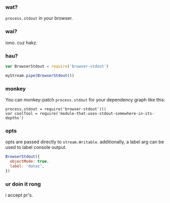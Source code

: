 ﻿### wat?

`process.stdout` in your browser.

### wai?

iono. cuz hakz.

### hau?

```js
var BrowserStdout = require('browser-stdout')

myStream.pipe(BrowserStdout())
```

### monkey

You can monkey-patch `process.stdout` for your dependency graph like this:

```
process.stdout = require('browser-stdout')()
var coolTool = require('module-that-uses-stdout-somewhere-in-its-depths')
```

### opts

opts are passed directly to `stream.Writable`.
additionally, a label arg can be used to label console output.

```js
BrowserStdout({
  objectMode: true,
  label: 'dataz',
})
```

### ur doin it rong

i accept pr's.